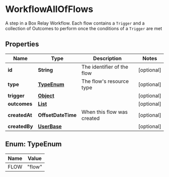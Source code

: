 

# WorkflowAllOfFlows

A step in a Box Relay Workflow. Each flow contains a `Trigger` and a collection of Outcomes to perform once the conditions of a `Trigger` are met

## Properties

| Name | Type | Description | Notes |
|------------ | ------------- | ------------- | -------------|
|**id** | **String** | The identifier of the flow |  [optional] |
|**type** | [**TypeEnum**](#TypeEnum) | The flow&#39;s resource type |  [optional] |
|**trigger** | [**Object**](Object.md) |  |  [optional] |
|**outcomes** | [**List**](List.md) |  |  [optional] |
|**createdAt** | **OffsetDateTime** | When this flow was created |  [optional] |
|**createdBy** | [**UserBase**](UserBase.md) |  |  [optional] |



## Enum: TypeEnum

| Name | Value |
|---- | -----|
| FLOW | &quot;flow&quot; |




